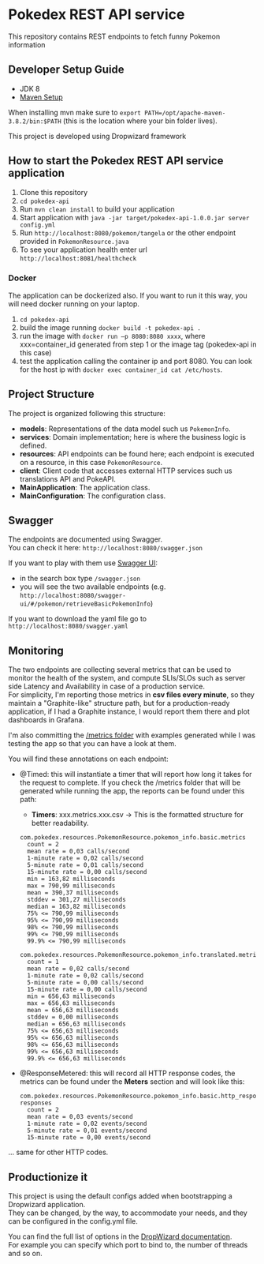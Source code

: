 # Pokedex REST API service

This repository contains REST endpoints to fetch funny Pokemon information

Developer Setup Guide
---

- JDK 8
- [Maven Setup](https://maven.apache.org/install.html)

When installing mvn make sure to `export PATH=/opt/apache-maven-3.8.2/bin:$PATH` (this is the location where your bin
folder lives).

This project is developed using Dropwizard framework

How to start the Pokedex REST API service application
---

1. Clone this repository
2. `cd pokedex-api`
3. Run `mvn clean install` to build your application
4. Start application with `java -jar target/pokedex-api-1.0.0.jar server config.yml`
5. Run `http://localhost:8080/pokemon/tangela` or the other endpoint provided in `PokemonResource.java`
6. To see your application health enter url `http://localhost:8081/healthcheck`

### Docker

The application can be dockerized also. If you want to run it this way, you will need docker running on your laptop.
1. `cd pokedex-api`
2. build the image running `docker build -t pokedex-api .`
3. run the image with `docker run –p 8080:8080 xxxx`, where xxx=container_id generated from step 1 or the image tag
(pokedex-api in this case)
4. test the application calling the container ip and port 8080. You can look for the host ip with
`docker exec container_id cat /etc/hosts`.


Project Structure
---
The project is organized following this structure:

- **models**: Representations of the data model such us `PokemonInfo`.
- **services**: Domain implementation; here is where the business logic is defined.
- **resources**: API endpoints can be found here; each endpoint is executed on a resource, in this case `PokemonResource`.
- **client**: Client code that accesses external HTTP services such us translations API and PokeAPI.
- **MainApplication**: The application class.
- **MainConfiguration**: The configuration class.

Swagger
---

The endpoints are documented using Swagger.  
You can check it here: `http://localhost:8080/swagger.json`

If you want to play with them use [Swagger UI](http://localhost:8080/swagger-ui/):
- in the search box type `/swagger.json`
- you will see the two available endpoints (e.g. `http://localhost:8080/swagger-ui/#/pokemon/retrieveBasicPokemonInfo`)

If you want to download the yaml file go to `http://localhost:8080/swagger.yaml`


Monitoring
---

The two endpoints are collecting several metrics that can be used to monitor the health of the system, and compute SLIs/SLOs
such as server side Latency and Availability in case of a production service.  
For simplicity, I'm reporting those metrics in **csv files every minute**, so they maintain a "Graphite-like" structure path,
but for a production-ready application, if I had a Graphite instance, I would report them there and plot dashboards in Grafana.

I'm also committing the [/metrics folder](https://github.com/giadina/pokedex/tree/master/metrics) with examples 
generated while I was testing the app so that you can have a look at them.  

You will find these annotations on each endpoint:
- @Timed: this will instantiate a timer that will report how long it takes for the request to complete. 
If you check the /metrics folder that will be generated while running the app, the reports can be found under this path:  
  - **Timers**: xxx.metrics.xxx.csv -> This is the formatted structure for better readability.
  ```
  com.pokedex.resources.PokemonResource.pokemon_info.basic.metrics
    count = 2
    mean rate = 0,03 calls/second
    1-minute rate = 0,02 calls/second
    5-minute rate = 0,01 calls/second
    15-minute rate = 0,00 calls/second
    min = 163,82 milliseconds
    max = 790,99 milliseconds
    mean = 390,37 milliseconds
    stddev = 301,27 milliseconds
    median = 163,82 milliseconds
    75% <= 790,99 milliseconds
    95% <= 790,99 milliseconds
    98% <= 790,99 milliseconds
    99% <= 790,99 milliseconds
    99.9% <= 790,99 milliseconds
  
  com.pokedex.resources.PokemonResource.pokemon_info.translated.metrics
    count = 1
    mean rate = 0,02 calls/second
    1-minute rate = 0,02 calls/second
    5-minute rate = 0,00 calls/second
    15-minute rate = 0,00 calls/second
    min = 656,63 milliseconds
    max = 656,63 milliseconds
    mean = 656,63 milliseconds
    stddev = 0,00 milliseconds
    median = 656,63 milliseconds
    75% <= 656,63 milliseconds
    95% <= 656,63 milliseconds
    98% <= 656,63 milliseconds
    99% <= 656,63 milliseconds
    99.9% <= 656,63 milliseconds
  ```

- @ResponseMetered: this will record all HTTP response codes, the metrics can be found under the **Meters** section and
will look like this:
  ```
  com.pokedex.resources.PokemonResource.pokemon_info.basic.http_responses.2xx-responses
    count = 2
    mean rate = 0,03 events/second
    1-minute rate = 0,02 events/second
    5-minute rate = 0,01 events/second
    15-minute rate = 0,00 events/second
  ```
... same for other HTTP codes.
  

Productionize it
---

This project is using the default configs added when bootstrapping a Dropwizard application.  
They can be changed, by the way, to accommodate your needs, and they can be configured in the config.yml file.  

You can find the full list of options in the [DropWizard documentation](https://www.dropwizard.io/en/latest/manual/configuration.html).  
For example you can specify which port to bind to, the number of threads and so on.